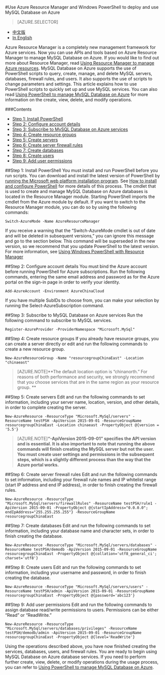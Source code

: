 <properties linkid="" urlDisplayName="" pageTitle="Use Azure Resource Manager and PowerShell to deploy and use MySQL Database on Azure – Azure cloud" metakeywords="Azure Cloud, technical documentation, documents and resources, MySQL, database, beginner’s guide, Azure MySQL, MySQL PaaS, Azure MySQL PaaS, Azure MySQL Service, Azure RDS" description="This article explains how to use Azure PowerShell scripts to quickly set up and use MySQL services." metaCanonical="" services="MySQL" documentationCenter="Services" title="" authors="sofia" solutions="" manager="" editor="" />

<tags ms.service="mysql" ms.date="" wacn.date="12/28/2015"/>

#Use Azure Resource Manager and Windows PowerShell to deploy and use MySQL Database on Azure
> [AZURE.SELECTOR]
- [中文版](/documentation/articles/mysql-database-etoe-powershell)
- [In English](/documentation/articles/mysql-database-enus-etoe-powershell)

Azure Resource Manager is a completely new management framework for Azure services. Now you can use APIs and tools based on Azure Resource Manager to manage MySQL Database on Azure. If you would like to find out more about Resource Manager, read [Using Resource Manager to manage Azure resources](/documentation/articles/azure-preview-portal-using-resource-groups). MySQL Database on Azure supports the use of PowerShell scripts to query, create, manage, and delete MySQL servers, databases, firewall rules, and users. It also supports the use of scripts to change parameters and settings. This article explains how to use PowerShell scripts to quickly set up and use MySQL services. You can also read [Using PowerShell to manage MySQL Database on Azure](/documentation/articles/mysql-database-commandlines) for more information on the create, view, delete, and modify operations.

###Contents
- [Step 1: Install PowerShell](#step1)
- [Step 2: Configure account details](#step2)
- [Step 3: Subscribe to MySQL Database on Azure services](#step3)
- [Step 4: Create resource groups](#step4)
- [Step 5: Create servers](#step5)
- [Step 6: Create server firewall rules](#step6)
- [Step 7: Create databases](#step7)
- [Step 8: Create users](#step8)
- [Step 9: Add user permissions](#step9)

##<a id="step1"></a>Step 1: Install PowerShell
You must install and run PowerShell before you run scripts. You can download and install the latest version of PowerShell by [running the Microsoft web platform installation program](http://go.microsoft.com/fwlink/p/?linkid=320376&clcid=0x409). See [How to install and configure PowerShell](/documentation/articles/powershell-install-configure) for more details of this process. The cmdlet that is used to create and manage MySQL Database on Azure databases is located in the Resource Manager module. Starting PowerShell imports the cmdlet from the Azure module by default. If you want to switch to the Resource Manager module, you can do so by using the following commands:

```
Switch-AzureMode -Name AzureResourceManager
```

If you receive a warning that the “Switch-AzureMode cmdlet is out of date and will be deleted in subsequent versions,” you can ignore this message and go to the section below. This command will be superseded in the new version, so we recommend that you update PowerShell to the latest version. For more information, see [Using Windows PowerShell with Resource Manager](/documentation/articles/powershell-azure-resource-manager)

##<a id="step2"></a>Step 2: Configure account details
You must bind the Azure account before running PowerShell for Azure subscriptions. Run the following commands, entering the same email address and password as for the Azure portal on the sign-in page in order to verify your identity.

```
Add-AzureAccount -Environment AzureChinaCloud 
```

If you have multiple SubIDs to choose from, you can make your selection by running the Select-AzureSubscription command.

##<a id="step3"></a>Step 3: Subscribe to MySQL Database on Azure services
Run the following command to subscribe to MySQL services.

```
Register-AzureProvider -ProviderNamespace "Microsoft.MySql"
```

##<a id="step4"></a>Step 4: Create resource groups
If you already have resource groups, you can create a server directly or edit and run the following commands to create a new resource group.

```
New-AzureResourceGroup -Name "resourcegroupChinaEast" -Location "chinaeast"
```

>[AZURE.NOTE]**The default location option is “chinanorth.” For reasons of both performance and security, we strongly recommend that you choose services that are in the same region as your resource group. **

##<a id="step5"></a>Step 5: Create servers
Edit and run the following commands to set information, including your server name, location, version, and other details, in order to complete creating the server.

```
New-AzureResource -ResourceType "Microsoft.MySql/servers" -ResourceName testPSH -ApiVersion 2015-09-01 -ResourceGroupName resourcegroupChinaEast -Location chinaeast -PropertyObject @{version = '5.5'} 
```

>[AZURE.NOTE]**“-ApiVersion 2015-09-01” specifies the API version and is essential. It is also important to note that running the above commands will finish creating the MySQL server but not the user. You must create user settings and permissions in the subsequent steps, which is a slightly different process than the way that the Azure portal works.**

##<a id="step6"></a>Step 6: Create server firewall rules
Edit and run the following commands to set information, including your firewall rule names and IP whitelist range (start IP address and end IP address), in order to finish creating the firewall rules.

```
New-AzureResource -ResourceType "Microsoft.MySql/servers/firewallRules" -ResourceName testPSH/rule1 -ApiVersion 2015-09-01 -PropertyObject @{startIpAddress="0.0.0.0"; endIpAddress="255.255.255.255"} -ResourceGroupName resourcegroupChinaEast
```

##<a id="step7"></a>Step 7: Create databases
Edit and run the following commands to set information, including your database name and character sets, in order to finish creating the database.

```
New-AzureResource -ResourceType "Microsoft.MySql/servers/databases" -ResourceName testPSH/demodb -ApiVersion 2015-09-01 -ResourceGroupName resourcegroupChinaEast -PropertyObject @{collation='utf8_general_ci'; charset='utf8'}
```

##<a id="step8"></a>Step 8: Create users
Edit and run the following commands to set information, including your username and password, in order to finish creating the database.

```
New-AzureResource -ResourceType "Microsoft.MySql/servers/users" -ResourceName testPSH/admin -ApiVersion 2015-09-01 -ResourceGroupName resourcegroupChinaEast -PropertyObject @{password='abc123'}
```

##<a id="step9"></a>Step 9: Add user permissions
Edit and run the following commands to assign database read/write permissions to users. Permissions can be either “Read” or “ReadWrite.”

```
New-AzureResource -ResourceType "Microsoft.MySql/servers/databases/privileges" -ResourceName testPSH/demodb/admin -ApiVersion 2015-09-01 -ResourceGroupName resourcegroupChinaEast -PropertyObject @{level='ReadWrite'}
```

Using the operations described above, you have now finished creating the services, databases, users, and firewall rules. You are ready to begin using MySQL Database on Azure database services. If you need to perform further create, view, delete, or modify operations during the usage process, you can refer to [Using PowerShell to manage MySQL Database on Azure](/documentation/articles/mysql-database-commandlines).



<!--HONumber=81-->